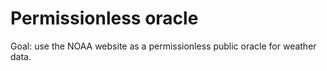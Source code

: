# Permissionless oracle

Goal: use the NOAA website as a permissionless public oracle for weather data.
